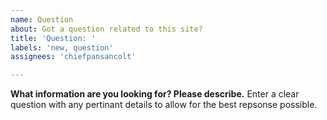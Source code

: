 ```yaml
---
name: Question
about: Got a question related to this site?
title: 'Question: '
labels: 'new, question'
assignees: 'chiefpansancolt'

---
```


**What information are you looking for? Please describe.**
Enter a clear question with any pertinant details to allow for the best repsonse possible.
